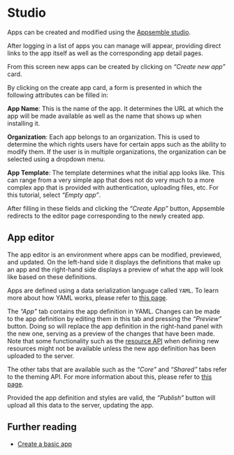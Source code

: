 
# Studio

Apps can be created and modified using the [Appsemble studio](/).

After logging in a list of apps you can manage will appear, providing direct links to the app itself
as well as the corresponding app detail pages.

From this screen new apps can be created by clicking on _“Create new app”_ card.

By clicking on the create app card, a form is presented in which the following attributes can be
filled in:

**App Name**: This is the name of the app. It determines the URL at which the app will be made
available as well as the name that shows up when installing it.

**Organization**: Each app belongs to an organization. This is used to determine the which rights
users have for certain apps such as the ability to modify them. If the user is in multiple
organizations, the organization can be selected using a dropdown menu.

**App Template**: The template determines what the initial app looks like. This can range from a
very simple app that does not do very much to a more complex app that is provided with
authentication, uploading files, etc. For this tutorial, select _“Empty app”_.

After filling in these fields and clicking the _“Create App”_ button, Appsemble redirects to the
editor page corresponding to the newly created app.

## App editor

The app editor is an environment where apps can be modified, previewed, and updated. On the
left-hand side it displays the definitions that make up an app and the right-hand side displays a
preview of what the app will look like based on these definitions.

Apps are defined using a data serialization language called `YAML`. To learn more about how YAML
works, please refer to [this page](https://learnxinyminutes.com/docs/yaml).

The _“App”_ tab contains the app definition in YAML. Changes can be made to the app definition by
editing them in this tab and pressing the _“Preview”_ button. Doing so will replace the app
definition in the right-hand panel with the new one, serving as a preview of the changes that have
been made. Note that some functionality such as the [resource API](resources.md) when defining new
resources might not be available unless the new app definition has been uploaded to the server.

The other tabs that are available such as the _“Core”_ and _“Shared”_ tabs refer to the theming API.
For more information about this, please refer to [this page](theming.md).

Provided the app definition and styles are valid, the _“Publish”_ button will upload all this data
to the server, updating the app.

## Further reading

- [Create a basic app](basic-app.md)